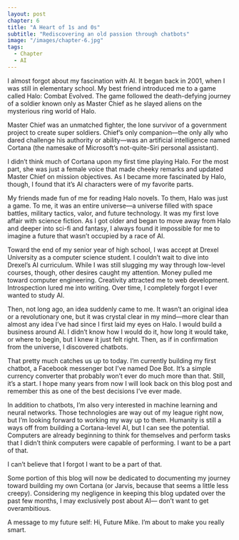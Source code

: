 ```yaml
---
layout: post
chapter: 6
title: "A Heart of 1s and 0s"
subtitle: "Rediscovering an old passion through chatbots"
image: "/images/chapter-6.jpg"
tags:
  - Chapter
  - AI
---
```


I almost forgot about my fascination with AI. It began back in 2001, when I was still in elementary school. My best friend introduced me to a game called Halo: Combat Evolved. The game followed the death-defying journey of a soldier known only as Master Chief as he slayed aliens on the mysterious ring world of Halo. 

Master Chief was an unmatched fighter, the lone survivor of a government project to create super soldiers. Chief’s only companion—the only ally who dared challenge his authority or ability—was an artificial intelligence named Cortana (the namesake of Microsoft’s not-quite-Siri personal assistant). 

I didn’t think much of Cortana upon my first time playing Halo. For the most part, she was just a female voice that made cheeky remarks and updated Master Chief on mission objectives. As I became more fascinated by Halo, though, I found that it’s AI characters were of my favorite parts.

My friends made fun of me for reading Halo novels. To them, Halo was just a game. To me, it was an entire universe—a universe filled with space battles, military tactics, valor, and future technology. It was my first love affair with science fiction. As I got older and began to move away from Halo and deeper into sci-fi and fantasy, I always found it impossible for me to imagine a future that wasn’t occupied by a race of AI.

Toward the end of my senior year of high school, I was accept at Drexel University as a computer science student. I couldn’t wait to dive into Drexel’s AI curriculum. While I was still slugging my way through low-level courses, though, other desires caught my attention. Money pulled me toward computer engineering. Creativity attracted me to web development. Introspection lured me into writing. Over time, I completely forgot I ever wanted to study AI.

Then, not long ago, an idea suddenly came to me. It wasn’t an original idea or a revolutionary one, but it was crystal clear in my mind—more clear than almost any idea I’ve had since I first laid my eyes on Halo. I would build a business around AI. I didn’t know how I would do it, how long it would take, or where to begin, but I knew it just felt right. Then, as if in confirmation from the universe, I discovered chatbots.

That pretty much catches us up to today. I’m currently building my first chatbot, a Facebook messenger bot I’ve named Doe Bot. It’s a simple currency converter that probably won’t ever do much more than that. Still, it’s a start. I hope many years from now I will look back on this blog post and remember this as one of the best decisions I’ve ever made.

In addition to chatbots, I’m also very interested in machine learning and neural networks. Those technologies are way out of my league right now, but I’m looking forward to working my way up to them. Humanity is still a ways off from building a Cortana-level AI, but I can see the potential. Computers are already beginning to think for themselves and perform tasks that I didn’t think computers were capable of performing. I want to be a part of that. 

I can’t believe that I forgot I want to be a part of that.

Some portion of this blog will now be dedicated to documenting my journey toward building my own Cortana (or Jarvis, because that seems a little less creepy). Considering my negligence in keeping this blog updated over the past few months, I may exclusively post about AI— don’t want to get overambitious.

A message to my future self: Hi, Future Mike. I’m about to make you really smart.
